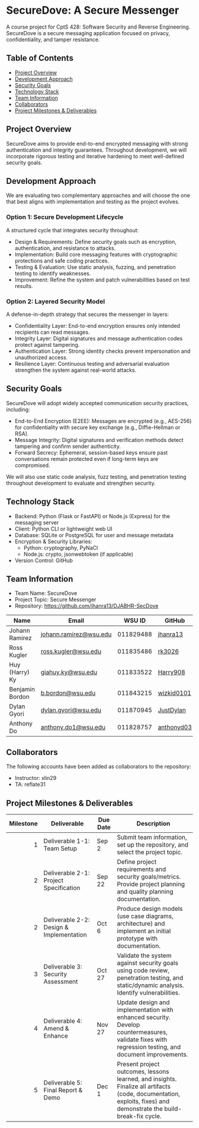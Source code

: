 # SecureDove: A Secure Messenger

A course project for CptS 428: Software Security and Reverse Engineering. SecureDove is a secure messaging application focused on privacy, confidentiality, and tamper resistance.

## Table of Contents
- [Project Overview](#project-overview)
- [Development Approach](#development-approach)
- [Security Goals](#security-goals)
- [Technology Stack](#technology-stack)
- [Team Information](#team-information)
- [Collaborators](#collaborators)
- [Project Milestones & Deliverables](#project-milestones--deliverables)

## Project Overview
SecureDove aims to provide end-to-end encrypted messaging with strong authentication and integrity guarantees. Throughout development, we will incorporate rigorous testing and iterative hardening to meet well-defined security goals.

## Development Approach
We are evaluating two complementary approaches and will choose the one that best aligns with implementation and testing as the project evolves.

### Option 1: Secure Development Lifecycle
A structured cycle that integrates security throughout:
- Design & Requirements: Define security goals such as encryption, authentication, and resistance to attacks.
- Implementation: Build core messaging features with cryptographic protections and safe coding practices.
- Testing & Evaluation: Use static analysis, fuzzing, and penetration testing to identify weaknesses.
- Improvement: Refine the system and patch vulnerabilities based on test results.

### Option 2: Layered Security Model
A defense-in-depth strategy that secures the messenger in layers:
- Confidentiality Layer: End-to-end encryption ensures only intended recipients can read messages.
- Integrity Layer: Digital signatures and message authentication codes protect against tampering.
- Authentication Layer: Strong identity checks prevent impersonation and unauthorized access.
- Resilience Layer: Continuous testing and adversarial evaluation strengthen the system against real-world attacks.

## Security Goals
SecureDove will adopt widely accepted communication security practices, including:
- End-to-End Encryption (E2EE): Messages are encrypted (e.g., AES-256) for confidentiality with secure key exchange (e.g., Diffie-Hellman or RSA).
- Message Integrity: Digital signatures and verification methods detect tampering and confirm sender authenticity.
- Forward Secrecy: Ephemeral, session-based keys ensure past conversations remain protected even if long-term keys are compromised.

We will also use static code analysis, fuzz testing, and penetration testing throughout development to evaluate and strengthen security.

## Technology Stack
- Backend: Python (Flask or FastAPI) or Node.js (Express) for the messaging server
- Client: Python CLI or lightweight web UI
- Database: SQLite or PostgreSQL for user and message metadata
- Encryption & Security Libraries:
  - Python: cryptography, PyNaCl
  - Node.js: crypto, jsonwebtoken (if applicable)
- Version Control: GitHub

## Team Information
- Team Name: SecureDove
- Project Topic: Secure Messenger
- Repository: https://github.com/jhanra13/DJABHR-SecDove

| Name             | Email                                                      | WSU ID    | GitHub                                           |
|------------------|------------------------------------------------------------|-----------|--------------------------------------------------|
| Johann Ramirez   | [johann.ramirez@wsu.edu](mailto:johann.ramirez@wsu.edu)    | 011829488 | [jhanra13](https://github.com/jhanra13)          |
| Ross Kugler      | [ross.kugler@wsu.edu](mailto:ross.kugler@wsu.edu)          | 011835486 | [rk3026](https://github.com/rk3026)              |
| Huy (Harry) Ky   | [giahuy.ky@wsu.edu](mailto:giahuy.ky@wsu.edu)              | 011833522 | [Harry908](https://github.com/Harry908)          |
| Benjamin Bordon  | [b.bordon@wsu.edu](mailto:b.bordon@wsu.edu)                | 011843215 | [wizkid0101](https://github.com/wizkid0101)      |
| Dylan Gyori      | [dylan.gyori@wsu.edu](mailto:dylan.gyori@wsu.edu)          | 011870945 | [JustDylan](https://github.com/JustDylan)        |
| Anthony Do       | [anthony.do1@wsu.edu](mailto:anthony.do1@wsu.edu)          | 011828757 | [anthonyd03](https://github.com/anthonyd03)      |

## Collaborators
The following accounts have been added as collaborators to the repository:
- Instructor: xlin29
- TA: reflate31

## Project Milestones & Deliverables

| Milestone | Deliverable                              | Due Date | Description                                                                                                                                                       |
|----------:|------------------------------------------|----------|-------------------------------------------------------------------------------------------------------------------------------------------------------------------|
|         1 | Deliverable 1-1: Team Setup              | Sep 2    | Submit team information, set up the repository, and select the project topic.                                                                                     |
|         2 | Deliverable 2-1: Project Specification   | Sep 22   | Define project requirements and security goals/metrics. Provide project planning and quality planning documentation.                                              |
|         2 | Deliverable 2-2: Design & Implementation | Oct 6    | Produce design models (use case diagrams, architecture) and implement an initial prototype with documentation.                                                    |
|         3 | Deliverable 3: Security Assessment       | Oct 27   | Validate the system against security goals using code review, penetration testing, and static/dynamic analysis. Identify vulnerabilities.                         |
|         4 | Deliverable 4: Amend & Enhance           | Nov 27   | Update design and implementation with enhanced security. Develop countermeasures, validate fixes with regression testing, and document improvements.              |
|         5 | Deliverable 5: Final Report & Demo       | Dec 1    | Present project outcomes, lessons learned, and insights. Finalize all artifacts (code, documentation, exploits, fixes) and demonstrate the build-break-fix cycle. |